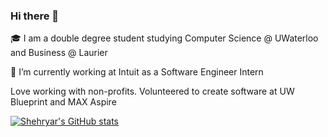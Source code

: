 ### Hi there 👋

:mortar_board: I am a double degree student studying Computer Science @ UWaterloo and Business @ Laurier

🔭  I’m currently working at Intuit as a Software Engineer Intern

Love working with non-profits. Volunteered to create software at UW Blueprint and MAX Aspire

[![Shehryar's GitHub stats](https://github-readme-stats.vercel.app/api?username=Shehryar21&count_private=true)](https://github.com/anuraghazra/github-readme-stats)

<!--
**Shehryar21/Shehryar21** is a ✨ _special_ ✨ repository because its `README.md` (this file) appears on your GitHub profile.

Here are some ideas to get you started:

- 🔭 I’m currently working on ...
- 🌱 I’m currently learning ...
- 👯 I’m looking to collaborate on ...
- 🤔 I’m looking for help with ...
- 💬 Ask me about ...
- 📫 How to reach me: ...
- 😄 Pronouns: ...
- ⚡ Fun fact: ...
-->

